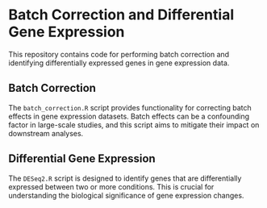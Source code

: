 # **Batch Correction and Differential Gene Expression**

This repository contains code for performing batch correction and identifying differentially expressed genes in gene expression data.

## Batch Correction
The `batch_correction.R` script provides functionality for correcting batch effects in gene expression datasets. Batch effects can be a confounding factor in large-scale studies, and this script aims to mitigate their impact on downstream analyses.

## Differential Gene Expression

The `DESeq2.R` script is designed to identify genes that are differentially expressed between two or more conditions. This is crucial for understanding the biological significance of gene expression changes.
